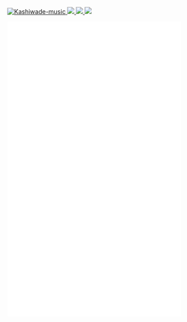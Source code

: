 
<p align="left"> 
  <a href="https://github.com/Kashiwade-music/Kashiwade-music/">
    <img src="https://komarev.com/ghpvc/?username=Kashiwade-music" alt="Kashiwade-music" />
  </a>
  <a href="https://github.com/Kashiwade-music">
    <img height="20" src="https://img.shields.io/github/followers/Kashiwade-music?label=follow&logo=github&style=flat" />
  </a>
  <a href="http://twitter.com/Kashiwade-music">
    <img height="20" src="https://img.shields.io/twitter/follow/Kashiwade_music?label=Twitter&logo=twitter&style=flat" />
  </a>
  <a href="https://www.youtube.com/channel/UCSLhB_FXseHmBCC2X0TwsjA">
    <img height="20" src="https://img.shields.io/youtube/channel/subscribers/UCSLhB_FXseHmBCC2X0TwsjA?label=YouTube&logo=YouTube&style=flat" />
  </a>
</p>

<img align="center" src="/metrics1.svg" alt="Metrics" width="400">
<img align="center" src="/metrics2.svg" alt="Metrics" width="400">
